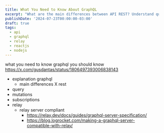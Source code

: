 ```yaml
---
title: What You Need to Know About GraphQL
excerpt: "What are the main differences between API REST? Understand queries, mutations and a brief introduction about Relay and what makes a Relay compliant server"
publishDate: '2024-07-23T00:00:00-03:00'
draft: true
tags:
  - api
  - graphql
  - relay
  - reactjs
  - nodejs
---
```


what you need to know graphql you should know https://x.com/gusdantas/status/1806497393006838143

- explanation graphql
  - main differences  X rest
- query
- mutations
- subscriptions
- relay
  - relay server compliant
    - https://relay.dev/docs/guides/graphql-server-specification/
    - https://blog.logrocket.com/making-a-graphql-server-compatible-with-relay/
